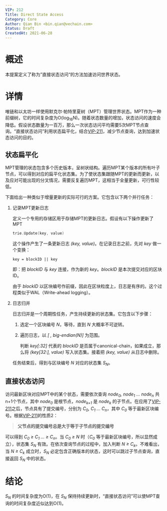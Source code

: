 ```yaml
---
VIP: 212
Title: Direct State Access
Category: Core
Author: Qian Bin <bin.qian@vechain.com>
Status: Draft
CreatedAt: 2021-06-28
---
```


# 概述

本提案定义了称为”直接状态访问“的方法加速访问世界状态。

# 详情

唯链和以太坊一样使用默克尔·帕特里夏树（MPT）管理世界状态。MPT作为一种前缀树，它的时间复杂度为O(log<sub>16</sub>N)。随着状态数量的增加，状态访问的速度会降低。假设状态数量为一百万，那么一次状态访问平均需要5次MPT节点查询。“直接状态访问”利用状态扁平化，结合[VIP-211](./VIP-211-zh_CN.md)，减少节点查询，达到加速状态访问的目的。


## 状态扁平化

MPT管理的状态包含多个历史版本，呈树状结构。遍历MPT某个版本的所有叶子节点，可以得到对应的扁平化状态集。为了使状态集跟随MPT的更新而更新，以及应对可能出现的分叉情况，需要反复遍历MPT，这相当于全量更新，可行性较低。

下面给出一种类似于增量更新的实际可行的方案。它包含以下两个并行任务：

1. 记录MPT更新日志

    定义一个专用的存储区用于存储MPT的更新日志。假设有以下操作更新了MPT
    ```go
    trie.Update(key, value)
    ```
    这个操作产生了一条更新日志 *(key, value)*。在记录日志之前，先对 *key* 做一个变换：
    ```
    key = blockID || key
    ```
    即：把 *blockID* 与 *key* 连接，作为新的 *key*。*blockID* 是本次提交对应的区块ID。

    由于 *blockID* 以区块编号作前缀，因此在区块粒度上，日志是有序的。这个过程类似于WAL（Write-ahead logging）。

1. 日志归并

    日志归并是一个周期性任务，产生持续更新的状态集。它包含以下步骤：

    1. 选定一个区块编号 *N*，等待，直到 *N* 大概率不可逆转。

    1. 遍历日志，以 *[ , big-endian(N)]* 为范围。
        
        判断 *key[:32]* 代表的 *blockID* 是否属于canonical-chain，如果成立，那么将 *(key[32:], value)* 写入状态集。接着把 *(key, value)* 从日志中删除。
        

    任务结束后，得到与区块编号 *N* 对应的状态集 *S<sub>N</sub>*。

## 直接状态访问

访问最新区块对应MPT中的某个状态，需要依次查询 *node<sub>0</sub>, node<sub>1</sub> ... node<sub>n</sub>* 共n+1个节点，其中 *node<sub>0</sub>* 是根节点，*node<sub>k+1</sub>* 是 *node<sub>k</sub>* 的子节点。在应用了[VIP-211](./VIP-211-zh_CN.md)之后，节点具有了提交编号，分别为 *C<sub>0</sub>, C<sub>1</sub> ... C<sub>n</sub>*，其中 *C<sub>0</sub>* 等于最新区块编号。根据[VIP-211](./VIP-211-zh_CN.md)的性质2：

> **父节点的提交编号总是大于等于子节点的提交编号**

可以得到 *C<sub>0</sub> ≥ C<sub>1</sub> ... ≥ C<sub>n</sub>*。当 *C<sub>0</sub> ≥ N* 时（*C<sub>0</sub>* 等于最新区块编号，所以显然成立），状态集 *S<sub>N</sub>* 有效。在依次查询节点的过程中，加入判断 *N ≥ C<sub>k</sub>*。不难看出，当 *N ≥ C<sub>k</sub>* 成立时，*S<sub>N</sub>* 必定包含正确版本的状态，这时可以跳过子节点查询，直接返回 *S<sub>N</sub>* 中的状态。

# 结论

*S<sub>N</sub>* 的时间复杂度为O(1)，在 *S<sub>N</sub>* 保持持续更新时，“直接状态访问”可以使MPT查询的时间复杂度近似达到O(1)。





